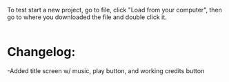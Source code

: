 To test start a new project, go to file, click "Load from your computer", then go to where you downloaded the file and double click it.
<br><br>
# Changelog: <br>
-Added title screen w/ music, play button, and working credits button
